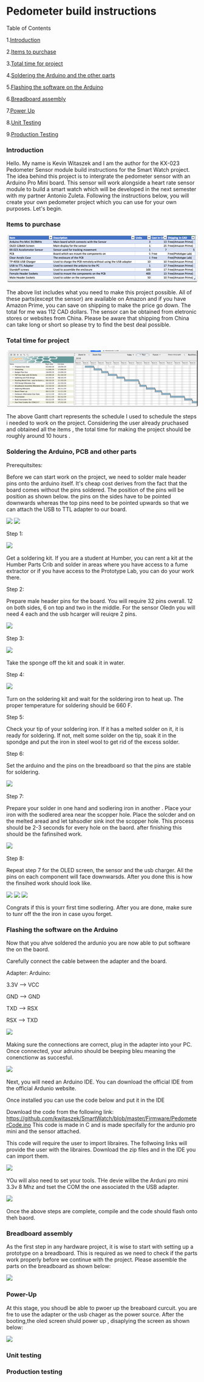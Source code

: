 # Pedometer build instructions


Table of Contents

1.[Introduction](https://github.com/kwitaszek/SmartWatch#introduction)

2.[Items to purchase](https://github.com/kwitaszek/SmartWatch#introduction)

3.[Total time for project](https://github.com/kwitaszek/SmartWatch#total-time-for-project)

4.[Soldering the Arduino and the other parts](https://github.com/kwitaszek/SmartWatch#soldering-the-arduino-and-other-parts)

5.[Flashing the software on the Arduino](https://github.com/kwitaszek/SmartWatch#flashing-the-software-on-the-arduino)

6.[Breadboard assembly](https://github.com/kwitaszek/SmartWatch#breadboard-assembly)

7.[Power Up](https://github.com/kwitaszek/SmartWatch#power-up)

8.[Unit Testing](https://github.com/kwitaszek/SmartWatch#unit-testing)

9.[Production Testing](https://github.com/kwitaszek/SmartWatch#production-testing)


### Introduction

Hello. My name is Kevin Witaszek and I am the author for the KX-023 Pedometer Sensor module build instructions for the Smart Watch project. The idea behind this project is to intergrate the pedometer sensor with an Arduino Pro Mini board. This sensor will work alongside a heart rate sensor module to build a smart watch which will be developed in the next semester with my partner Antonio Zuleta. Following the instructions below, you will create your own pedometer project which you can use for your own purposes. Let's begin.


### Items to purchase 


![](https://github.com/kwitaszek/SmartWatch/blob/master/Images/Budget.png)

The above list includes what you need to make this project possible. All of these parts(except the sensor) are available on Amazon and if you have Amazon Prime, you can save on shipping to make the price go down. The total for me was 112 CAD dollars. The sensor can be obtained from eletronic stores or websites from China. Please be aware that shipping from China can take long or short so please try to find the best deal possible.


### Total time for project


![](https://github.com/kwitaszek/SmartWatch/blob/master/Images/Schedule.png)

The above Gantt chart represents the schedule I used to schedule the steps i needed to work on the project.
Considering the user already pruchased and obtained all the items , the total time for making the project should be roughly around 10 hours .


### Soldering the Arduino, PCB and other parts

Prerequitsites:

Before we can start work on the project, we need to solder male header pins onto the arduino itself. It's cheap cost derives from the fact that the board comes without the pins soldered. The position of the pins will be position as shown below. the pins on the sides have to be pointed downwards whereas the top pins need to be pointed upwards so that we can attach the USB to TTL adapter to our board.

![](https://github.com/kwitaszek/SmartWatch/blob/master/Images)
![](https://github.com/kwitaszek/SmartWatch/blob/master/Images)

Step 1:

![](https://github.com/kwitaszek/SmartWatch/blob/master/Images)

Get a soldering kit. If you are a student at Humber, you can rent a kit at the Humber Parts Crib and solder in areas where you have access to a fume extractor or if you have access to the Prototype Lab, you can do your work there.

Step 2: 

Prepare male header pins for the board. You will require 32 pins overall. 12 on both sides, 6 on top and two in the middle. For the sensor Oledn you will need 4 each and the usb hcarger will reuiqre 2 pins.

![](https://github.com/kwitaszek/SmartWatch/blob/master/Images)

Step 3:

![](https://github.com/kwitaszek/SmartWatch/blob/master/Images)

Take the sponge off the kit and soak it in water.

Step 4:

![](https://github.com/kwitaszek/SmartWatch/blob/master/Images)

Turn on the soldering kit and wait for the soldering iron to heat up. The proper temperature for soldering should be 660 F.

Step 5:

Check your tip of your soldering iron. If it has a melted solder on it, it is ready for soldering. If not, melt some solder on the tip, soak it in the spondge and put the iron in steel wool to get rid of the excess solder.

Step 6: 

Set the arduino and the pins on the breadboard so that the pins are stable for soldering.

![](https://github.com/kwitaszek/SmartWatch/blob/master/Images)

Step 7:

Prepare your solder in one hand and sodlering iron in another . Place your iron with the sodlered area near the scopper hole. Place the solcder and on the melted aread and let tahsodler sink inot the scopper hole. This process should be 2-3 seconds for every hole on the baord. after finishing this should be the fafinsihed work.

![](https://github.com/kwitaszek/SmartWatch/blob/master/Images)

Step 8:

Repeat step 7 for the OLED screen, the sensor and the usb charger. All the pins on each component will face downwarsds.
After you done this is how the finsihed work should look like.

![](https://github.com/kwitaszek/SmartWatch/blob/master/Images)
![](https://github.com/kwitaszek/SmartWatch/blob/master/Images)
![](https://github.com/kwitaszek/SmartWatch/blob/master/Images)

Congrats if this is yourr first time sodlering. After you are done, make sure to tunr off the the iron in case uyou forget.

### Flashing the software on the Arduino

Now that you ahve soldered the ardunio you are now able to put software the on the baord.

Carefully connect the cable between the adapter and the board.

Adapter:  Arduino:

3.3V   --> VCC

GND    --> GND

TXD    --> RSX

RSX    --> TXD

![](https://github.com/kwitaszek/SmartWatch/blob/master/Images)

Making sure the connections are correct, plug in the adapter into your PC. Once connected, your adruino should be beeping bleu meaning the conenctionw as succesful.

![](https://github.com/kwitaszek/SmartWatch/blob/master/Images)

Next, you will need an Arduino IDE. You can download the official IDE from the official Ardunio website.

Once installed you can use the code below and put it in the IDE

Download the code from the following link:
https://github.com/kwitaszek/SmartWatch/blob/master/Firmware/PedometerCode.ino
This code is made in C and is made specifally for the ardunio pro mini and the sensor attached.

This code will require the user to import libraires. The follwoing links will provide the user with the libraires. Download the zip files and in the IDE you can import them.

![](https://github.com/kwitaszek/SmartWatch/blob/master/Images)

YOu will also need to set your tools. THe devie willbe the Arduni pro mini 3.3v 8 Mhz and tset the COM the one associated th the USB adapter.

![](https://github.com/kwitaszek/SmartWatch/blob/master/Images)

Once the above steps are complete, compile and the code should flash onto theh baord.

### Breadboard assembly

As the first step in any hardware project, it is wise to start with setting up a prototype on a breadboard. This is required as we need to check if the parts work properly before we continue with the project. Please assemble the parts on the breadboard as shown below:


![](https://github.com/kwitaszek/SmartWatch/blob/master/Images)

### Power-Up

At this stage, you shoudl be able to pwoer up the breaboard curcuit. you are fre to use the adapter or the usb chager as the power source. After the booting,the oled screen shuld power up , disaplying the screen as shown below:

![](https://github.com/kwitaszek/SmartWatch/blob/master/Images)

### Unit testing

### Production testing







